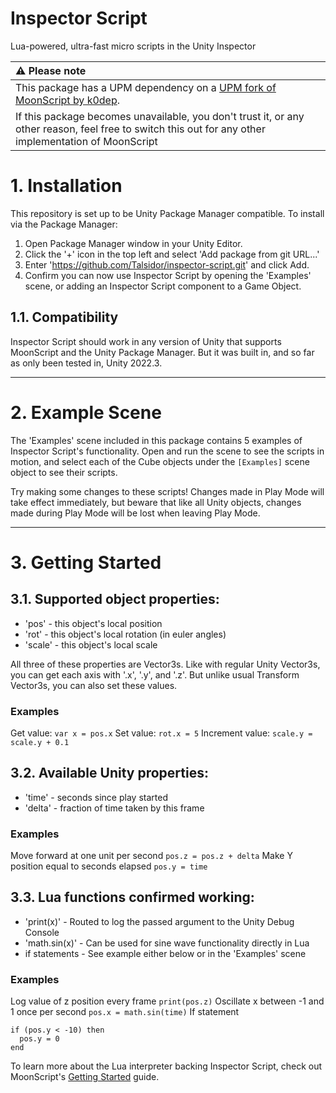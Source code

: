 # Inspector Script
Lua-powered, ultra-fast micro scripts in the Unity Inspector

| :warning: Please note           |
|:----------------------------|
| This package has a UPM dependency on a [UPM fork of MoonScript by k0dep](https://github.com/k0dep/MoonSharp/). |
| If this package becomes unavailable, you don't trust it, or any other reason, feel free to switch this out for any other implementation of MoonScript |

# 1. Installation

This repository is set up to be Unity Package Manager compatible.
To install via the Package Manager:
1. Open Package Manager window in your Unity Editor.
2. Click the '+' icon in the top left and select 'Add package from git URL...'
3. Enter 'https://github.com/Talsidor/inspector-script.git' and click Add.
4. Confirm you can now use Inspector Script by opening the 'Examples' scene, or adding an Inspector Script component to a Game Object.

## 1.1. Compatibility

Inspector Script should work in any version of Unity that supports MoonScript and the Unity Package Manager.
But it was built in, and so far as only been tested in, Unity 2022.3.

----

# 2. Example Scene

The 'Examples' scene included in this package contains 5 examples of Inspector Script's functionality. Open and run the scene to see the scripts in motion, and select each of the Cube objects under the `[Examples]` scene object to see their scripts.

Try making some changes to these scripts! Changes made in Play Mode will take effect immediately, but beware that like all Unity objects, changes made during Play Mode will be lost when leaving Play Mode.

----

# 3. Getting Started

## 3.1. Supported object properties:
- 'pos' - this object's local position
- 'rot' - this object's local rotation (in euler angles)
- 'scale' - this object's local scale

All three of these properties are Vector3s. Like with regular Unity Vector3s, you can get each axis with '.x', '.y', and '.z'. But unlike usual Transform Vector3s, you can also set these values.

### Examples

Get value: 
`var x = pos.x`
Set value: 
`rot.x = 5`
Increment value:
`scale.y = scale.y + 0.1`

## 3.2. Available Unity properties:
- 'time' - seconds since play started
- 'delta' - fraction of time taken by this frame

### Examples

Move forward at one unit per second
`pos.z = pos.z + delta`
Make Y position equal to seconds elapsed
`pos.y = time`

## 3.3. Lua functions confirmed working:
- 'print(x)' - Routed to log the passed argument to the Unity Debug Console
- 'math.sin(x)' - Can be used for sine wave functionality directly in Lua
- if statements - See example either below or in the 'Examples' scene

### Examples

Log value of z position every frame
`print(pos.z)`
Oscillate x between -1 and 1 once per second
`pos.x = math.sin(time)`
If statement
```
if (pos.y < -10) then
  pos.y = 0
end
```

To learn more about the Lua interpreter backing Inspector Script, check out MoonScript's [Getting Started](https://www.moonsharp.org/getting_started.html) guide.